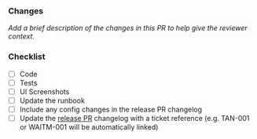 ### Changes

_Add a brief description of the changes in this PR to help give the reviewer context._

### Checklist

- [ ] Code
- [ ] Tests
- [ ] UI Screenshots
- [ ] Update the runbook
- [ ] Include any config changes in the release PR changelog
- [ ] Update the [release PR](https://github.com/beyondessential/tamanu/pulls?q=is%3Apr+is%3Aopen+release+in%3Atitle) changelog with a ticket reference (e.g. TAN-001 or WAITM-001 will be automatically linked)
